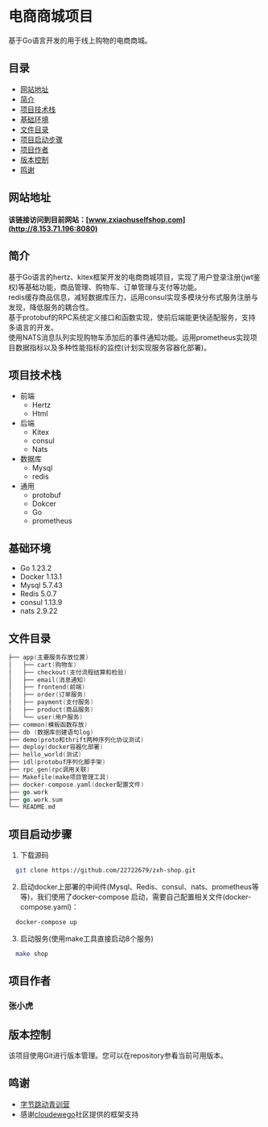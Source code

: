 # 电商商城项目
基于Go语言开发的用于线上购物的电商商城。

## 目录
  - [网站地址](#网站地址)
  - [简介](#简介)
  - [项目技术栈](#项目技术栈)
  - [基础环境](#基础环境)
  - [文件目录](#文件目录)
  - [项目启动步骤](#项目启动步骤)
  - [项目作者](#项目作者)
  - [版本控制](#版本控制)
  - [鸣谢](#鸣谢)

## 网站地址
  #### 该链接访问到目前网站：[www.zxiaohuselfshop.com](http://8.153.71.196:8080)

## 简介
  基于Go语言的hertz、kitex框架开发的电商商城项目，实现了用户登录注册(jwt鉴权)等基础功能，商品管理、购物车、订单管理与支付等功能。  
  redis缓存商品信息，减轻数据库压力，运用consul实现多模块分布式服务注册与发现，降低服务的耦合性。  
  基于protobuf的RPC系统定义接口和函数实现，使前后端能更快适配服务，支持多语言的开发。  
  使用NATS消息队列实现购物车添加后的事件通知功能。运用prometheus实现项目数据指标以及多种性能指标的监控(计划实现服务容器化部署)。  
## 项目技术栈
  - 前端
    - Hertz
    - Html
  - 后端
    - Kitex
    - consul
    - Nats
  - 数据库
    - Mysql
    - redis
  - 通用
    - protobuf
    - Dokcer
    - Go
    - prometheus
## 基础环境
  - Go 1.23.2
  - Docker 1.13.1
  - Mysql 5.7.43
  - Redis 5.0.7
  - consul 1.13.9
  - nats 2.9.22

## 文件目录
```go
├── app(主要服务存放位置)
│   ├── cart(购物车)
│   ├── checkout(支付流程结算和检验)
│   ├── email(消息通知)
│   ├── frontend(前端)
│   ├── order(订单服务)
│   ├── payment(支付服务)
│   ├── product(商品服务)
│   └── user(用户服务)
├── common(模板函数存放)
├── db (数据库创建语句log)
├── demo(proto和thrift两种序列化协议测试)
├── deploy(docker容器化部署)
├── hello_world(测试)
├── idl(protobuf序列化脚手架)
├── rpc_gen(rpc调用关联)
├── Makefile(make项目管理工具)
├── docker-compose.yaml(docker配置文件)
├── go.work
├── go.work.sum
└── README.md
```

## 项目启动步骤
  1. 下载源码
  ```sh
    git clone https://github.com/22722679/zxh-shop.git
  ```
  2. 启动docker上部署的中间件(Mysql、Redis、consul、nats、prometheus等等)，我们使用了docker-compose 启动，需要自己配置相关文件(docker-compose.yaml)：
  ```sh
    docker-compose up
  ```
  3. 启动服务(使用make工具直接启动8个服务)
  ```sh
    make shop
  ```

## 项目作者
  ### 张小虎

## 版本控制
该项目使用Git进行版本管理。您可以在repository参看当前可用版本。

## 鸣谢
  
- [字节跳动青训营](https://youthcamp.bytedance.com/)
- 感谢[cloudewego](https://www.cloudwego.cn/zh/)社区提供的框架支持







